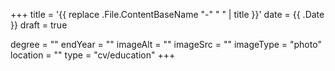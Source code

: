 +++
title = '{{ replace .File.ContentBaseName "-" " " | title }}'
date = {{ .Date }}
draft = true

degree = ""
endYear = ""
imageAlt = ""
imageSrc = ""
imageType = "photo"
location = ""
type = "cv/education"
+++
